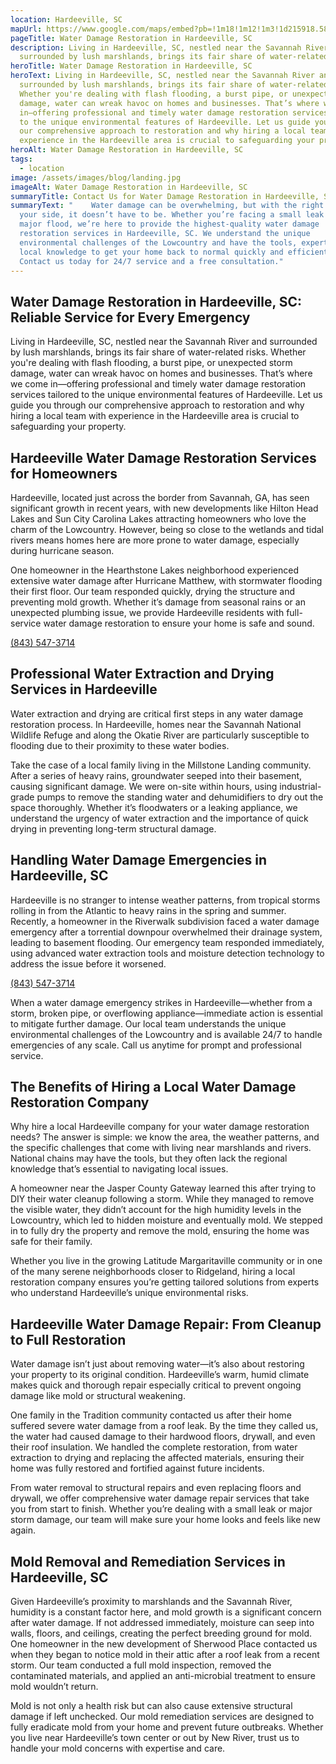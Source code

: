 ```yaml
---
location: Hardeeville, SC
mapUrl: https://www.google.com/maps/embed?pb=!1m18!1m12!1m3!1d215918.58354081152!2d-81.18761441691535!3d32.2654034034997!2m3!1f0!2f0!3f0!3m2!1i1024!2i768!4f13.1!3m3!1m2!1s0x88fb96cfbb2dd7a7%3A0x816e76fd2f688c4f!2sHardeeville%2C%20SC%2C%20USA!5e0!3m2!1sen!2sph!4v1728742877781!5m2!1sen!2sph
pageTitle: Water Damage Restoration in Hardeeville, SC
description: Living in Hardeeville, SC, nestled near the Savannah River and
  surrounded by lush marshlands, brings its fair share of water-related risks.
heroTitle: Water Damage Restoration in Hardeeville, SC
heroText: Living in Hardeeville, SC, nestled near the Savannah River and
  surrounded by lush marshlands, brings its fair share of water-related risks.
  Whether you're dealing with flash flooding, a burst pipe, or unexpected storm
  damage, water can wreak havoc on homes and businesses. That’s where we come
  in—offering professional and timely water damage restoration services tailored
  to the unique environmental features of Hardeeville. Let us guide you through
  our comprehensive approach to restoration and why hiring a local team with
  experience in the Hardeeville area is crucial to safeguarding your property.
heroAlt: Water Damage Restoration in Hardeeville, SC
tags:
  - location
image: /assets/images/blog/landing.jpg
imageAlt: Water Damage Restoration in Hardeeville, SC
summaryTitle: Contact Us for Water Damage Restoration in Hardeeville, SC
summaryText: "    Water damage can be overwhelming, but with the right team on
  your side, it doesn’t have to be. Whether you’re facing a small leak or a
  major flood, we’re here to provide the highest-quality water damage
  restoration services in Hardeeville, SC. We understand the unique
  environmental challenges of the Lowcountry and have the tools, expertise, and
  local knowledge to get your home back to normal quickly and efficiently.
  Contact us today for 24/7 service and a free consultation."
---
```

## Water Damage Restoration in Hardeeville, SC: Reliable Service for Every Emergency

Living in Hardeeville, SC, nestled near the Savannah River and surrounded by lush marshlands, brings its fair share of water-related risks. Whether you're dealing with flash flooding, a burst pipe, or unexpected storm damage, water can wreak havoc on homes and businesses. That’s where we come in—offering professional and timely water damage restoration services tailored to the unique environmental features of Hardeeville. Let us guide you through our comprehensive approach to restoration and why hiring a local team with experience in the Hardeeville area is crucial to safeguarding your property.

## Hardeeville Water Damage Restoration Services for Homeowners

Hardeeville, located just across the border from Savannah, GA, has seen significant growth in recent years, with new developments like Hilton Head Lakes and Sun City Carolina Lakes attracting homeowners who love the charm of the Lowcountry. However, being so close to the wetlands and tidal rivers means homes here are more prone to water damage, especially during hurricane season.

One homeowner in the Hearthstone Lakes neighborhood experienced extensive water damage after Hurricane Matthew, with stormwater flooding their first floor. Our team responded quickly, drying the structure and preventing mold growth. Whether it’s damage from seasonal rains or an unexpected plumbing issue, we provide Hardeeville residents with full-service water damage restoration to ensure your home is safe and sound.

[(843) 547-3714](tel:8435473714)

## Professional Water Extraction and Drying Services in Hardeeville

Water extraction and drying are critical first steps in any water damage restoration process. In Hardeeville, homes near the Savannah National Wildlife Refuge and along the Okatie River are particularly susceptible to flooding due to their proximity to these water bodies.

Take the case of a local family living in the Millstone Landing community. After a series of heavy rains, groundwater seeped into their basement, causing significant damage. We were on-site within hours, using industrial-grade pumps to remove the standing water and dehumidifiers to dry out the space thoroughly. Whether it’s floodwaters or a leaking appliance, we understand the urgency of water extraction and the importance of quick drying in preventing long-term structural damage.

## Handling Water Damage Emergencies in Hardeeville, SC

Hardeeville is no stranger to intense weather patterns, from tropical storms rolling in from the Atlantic to heavy rains in the spring and summer. Recently, a homeowner in the Riverwalk subdivision faced a water damage emergency after a torrential downpour overwhelmed their drainage system, leading to basement flooding. Our emergency team responded immediately, using advanced water extraction tools and moisture detection technology to address the issue before it worsened.

[(843) 547-3714](tel:8435473714)

When a water damage emergency strikes in Hardeeville—whether from a storm, broken pipe, or overflowing appliance—immediate action is essential to mitigate further damage. Our local team understands the unique environmental challenges of the Lowcountry and is available 24/7 to handle emergencies of any scale. Call us anytime for prompt and professional service.

## The Benefits of Hiring a Local Water Damage Restoration Company

Why hire a local Hardeeville company for your water damage restoration needs? The answer is simple: we know the area, the weather patterns, and the specific challenges that come with living near marshlands and rivers. National chains may have the tools, but they often lack the regional knowledge that’s essential to navigating local issues.

A homeowner near the Jasper County Gateway learned this after trying to DIY their water cleanup following a storm. While they managed to remove the visible water, they didn’t account for the high humidity levels in the Lowcountry, which led to hidden moisture and eventually mold. We stepped in to fully dry the property and remove the mold, ensuring the home was safe for their family.

Whether you live in the growing Latitude Margaritaville community or in one of the many serene neighborhoods closer to Ridgeland, hiring a local restoration company ensures you’re getting tailored solutions from experts who understand Hardeeville’s unique environmental risks.

## Hardeeville Water Damage Repair: From Cleanup to Full Restoration

Water damage isn’t just about removing water—it’s also about restoring your property to its original condition. Hardeeville’s warm, humid climate makes quick and thorough repair especially critical to prevent ongoing damage like mold or structural weakening.

One family in the Tradition community contacted us after their home suffered severe water damage from a roof leak. By the time they called us, the water had caused damage to their hardwood floors, drywall, and even their roof insulation. We handled the complete restoration, from water extraction to drying and replacing the affected materials, ensuring their home was fully restored and fortified against future incidents.

From water removal to structural repairs and even replacing floors and drywall, we offer comprehensive water damage repair services that take you from start to finish. Whether you’re dealing with a small leak or major storm damage, our team will make sure your home looks and feels like new again.

## Mold Removal and Remediation Services in Hardeeville, SC

Given Hardeeville’s proximity to marshlands and the Savannah River, humidity is a constant factor here, and mold growth is a significant concern after water damage. If not addressed immediately, moisture can seep into walls, floors, and ceilings, creating the perfect breeding ground for mold. One homeowner in the new development of Sherwood Place contacted us when they began to notice mold in their attic after a roof leak from a recent storm. Our team conducted a full mold inspection, removed the contaminated materials, and applied an anti-microbial treatment to ensure mold wouldn’t return.

Mold is not only a health risk but can also cause extensive structural damage if left unchecked. Our mold remediation services are designed to fully eradicate mold from your home and prevent future outbreaks. Whether you live near Hardeeville’s town center or out by New River, trust us to handle your mold concerns with expertise and care.

